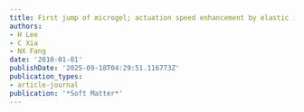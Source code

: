```yaml
---
title: First jump of microgel; actuation speed enhancement by elastic instability
authors:
- H Lee
- C Xia
- NX Fang
date: '2010-01-01'
publishDate: '2025-09-18T04:29:51.116773Z'
publication_types:
- article-journal
publication: '*Soft Matter*'
---
```

